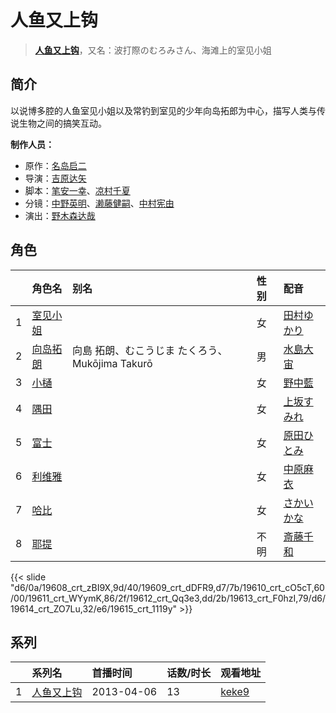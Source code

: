 # 人鱼又上钩


> <u>**[人鱼又上钩](http://bgm.tv/subject/59632)**</u>，又名：波打際のむろみさん、海滩上的室见小姐

## 简介


以说博多腔的人鱼室见小姐以及常钓到室见的少年向岛拓郎为中心，描写人类与传说生物之间的搞笑互动。

**制作人员：**
- 原作：[名岛启二](http://bgm.tv/person/9914)
- 导演：[吉原达矢](http://bgm.tv/person/11315)
- 脚本：[笔安一幸](http://bgm.tv/person/3358)、[凉村千夏](http://bgm.tv/person/13976)
- 分镜：[中野英明](http://bgm.tv/person/18443)、[濑藤健嗣](http://bgm.tv/person/18097)、[中村宪由](http://bgm.tv/person/1845)
- 演出：[野木森达哉](http://bgm.tv/person/23201)

## 角色

|     |   角色名   |   别名  | 性别 |  配音  |
|:--- |:------  |:----      |:---  |:--   |
| 1 | [室见小姐](http://bgm.tv/character/19608) |  | 女 | [田村ゆかり](http://bgm.tv/person/3965) |
| 2 | [向岛拓朗](http://bgm.tv/character/19609) | 向島 拓朗、むこうじま たくろう、Mukōjima Takurō | 男 | [水島大宙](http://bgm.tv/person/4260) |
| 3 | [小樋](http://bgm.tv/character/19610) |  | 女 | [野中藍](http://bgm.tv/person/4371) |
| 4 | [隅田](http://bgm.tv/character/19611) |  | 女 | [上坂すみれ](http://bgm.tv/person/7307) |
| 5 | [富士](http://bgm.tv/character/19612) |  | 女 | [原田ひとみ](http://bgm.tv/person/5206) |
| 6 | [利维雅](http://bgm.tv/character/19613) |  | 女 | [中原麻衣](http://bgm.tv/person/4145) |
| 7 | [哈比](http://bgm.tv/character/19614) |  | 女 | [さかいかな](http://bgm.tv/person/5596) |
| 8 | [耶提](http://bgm.tv/character/19615) |  | 不明 | [斎藤千和](http://bgm.tv/person/4249) |

{{< slide "d6/0a/19608_crt_zBI9X,9d/40/19609_crt_dDFR9,d7/7b/19610_crt_cO5cT,60/00/19611_crt_WYymK,86/2f/19612_crt_Qq3e3,dd/2b/19613_crt_F0hzI,79/d6/19614_crt_ZO7Lu,32/e6/19615_crt_1119y" >}}

## 系列

|     | 系列名   | 首播时间       | 话数/时长 | 观看地址                                                    |
| :-- | :---- | :--------- | :---- | :------------------------------------------------------ |
| 1   |[人鱼又上钩](https://bgm.tv/subject/59632)| 2013-04-06 | 13    | [keke9](https://www.keke9.app/play/21453-4-150673.html) |



